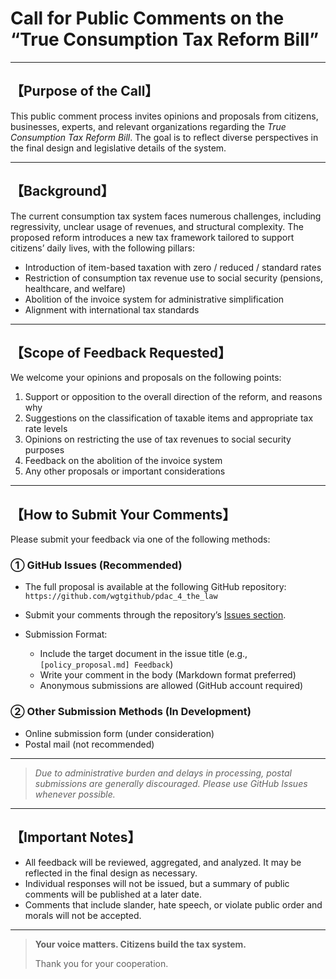 # **Call for Public Comments on the “True Consumption Tax Reform Bill”**

---

## **【Purpose of the Call】**

This public comment process invites opinions and proposals from citizens, businesses, experts, and relevant organizations regarding the *True Consumption Tax Reform Bill*. The goal is to reflect diverse perspectives in the final design and legislative details of the system.

---

## **【Background】**

The current consumption tax system faces numerous challenges, including regressivity, unclear usage of revenues, and structural complexity. The proposed reform introduces a new tax framework tailored to support citizens’ daily lives, with the following pillars:

- Introduction of item-based taxation with zero / reduced / standard rates  
- Restriction of consumption tax revenue use to social security (pensions, healthcare, and welfare)  
- Abolition of the invoice system for administrative simplification  
- Alignment with international tax standards

---

## **【Scope of Feedback Requested】**

We welcome your opinions and proposals on the following points:

1. Support or opposition to the overall direction of the reform, and reasons why  
2. Suggestions on the classification of taxable items and appropriate tax rate levels  
3. Opinions on restricting the use of tax revenues to social security purposes  
4. Feedback on the abolition of the invoice system  
5. Any other proposals or important considerations

---

## **【How to Submit Your Comments】**

Please submit your feedback via one of the following methods:

### ① **GitHub Issues (Recommended)**

- The full proposal is available at the following GitHub repository:  
  `https://github.com/wgtgithub/pdac_4_the_law`

- Submit your comments through the repository’s [Issues section](https://github.com/wgtgithub/pdac_4_the_law/issues).

- Submission Format:  
  - Include the target document in the issue title (e.g., `[policy_proposal.md] Feedback`)  
  - Write your comment in the body (Markdown format preferred)  
  - Anonymous submissions are allowed (GitHub account required)

### ② **Other Submission Methods (In Development)**

- Online submission form (under consideration)  
- Postal mail (not recommended)

---

> *Due to administrative burden and delays in processing, postal submissions are generally discouraged. Please use GitHub Issues whenever possible.*

---

## **【Important Notes】**

- All feedback will be reviewed, aggregated, and analyzed. It may be reflected in the final design as necessary.  
- Individual responses will not be issued, but a summary of public comments will be published at a later date.  
- Comments that include slander, hate speech, or violate public order and morals will not be accepted.

---

> **Your voice matters. Citizens build the tax system.**  
>  
> Thank you for your cooperation.
